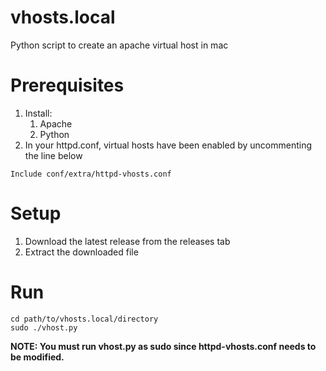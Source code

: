 
vhosts.local
===============

Python script to create an apache virtual host in mac

Prerequisites
================

1. Install:
	1. Apache
	2. Python
2. In your httpd.conf, virtual hosts have been enabled by uncommenting the line below

````
Include conf/extra/httpd-vhosts.conf
````

Setup
======
1. Download the latest release from the releases tab
2. Extract the downloaded file

Run
=======

````
cd path/to/vhosts.local/directory
sudo ./vhost.py
````
**NOTE: You must run vhost.py as sudo since httpd-vhosts.conf needs to be modified.**
